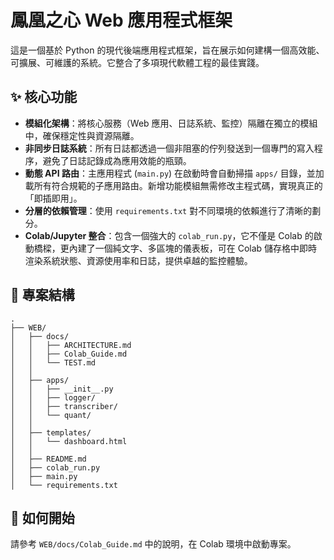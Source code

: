 # 鳳凰之心 Web 應用程式框架

這是一個基於 Python 的現代後端應用程式框架，旨在展示如何建構一個高效能、可擴展、可維護的系統。它整合了多項現代軟體工程的最佳實踐。

## ✨ 核心功能

- **模組化架構**：將核心服務（Web 應用、日誌系統、監控）隔離在獨立的模組中，確保穩定性與資源隔離。
- **非同步日誌系統**：所有日誌都透過一個非阻塞的佇列發送到一個專門的寫入程序，避免了日誌記錄成為應用效能的瓶頸。
- **動態 API 路由**：主應用程式 (`main.py`) 在啟動時會自動掃描 `apps/` 目錄，並加載所有符合規範的子應用路由。新增功能模組無需修改主程式碼，實現真正的「即插即用」。
- **分層的依賴管理**：使用 `requirements.txt` 對不同環境的依賴進行了清晰的劃分。
- **Colab/Jupyter 整合**：包含一個強大的 `colab_run.py`，它不僅是 Colab 的啟動橋樑，更內建了一個純文字、多區塊的儀表板，可在 Colab 儲存格中即時渲染系統狀態、資源使用率和日誌，提供卓越的監控體驗。

## 📂 專案結構

```
.
├── WEB/
│   ├── docs/
│   │   ├── ARCHITECTURE.md
│   │   ├── Colab_Guide.md
│   │   └── TEST.md
│   │
│   ├── apps/
│   │   ├── __init__.py
│   │   ├── logger/
│   │   ├── transcriber/
│   │   └── quant/
│   │
│   ├── templates/
│   │   └── dashboard.html
│   │
│   ├── README.md
│   ├── colab_run.py
│   ├── main.py
│   └── requirements.txt
```

## 🚀 如何開始

請參考 `WEB/docs/Colab_Guide.md` 中的說明，在 Colab 環境中啟動專案。
